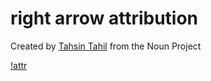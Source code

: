 # right arrow attribution

Created by [Tahsin Tahil](https://thenounproject.com/tahiltahsin/) from the Noun Project


[!attr](https://github.com/Svinci131/wadsworth/blob/master/assets/right_arrow.png?raw=true)
